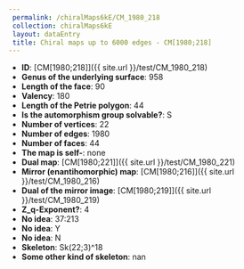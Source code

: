 ```yaml
--- 
 permalink: /chiralMaps6kE/CM_1980_218 
 collection: chiralMaps6kE
 layout: dataEntry
 title: Chiral maps up to 6000 edges - CM[1980;218]
---
```


- **ID**: [CM[1980;218]]({{ site.url }}/test/CM_1980_218)
- **Genus of the underlying surface**: 958
- **Length of the face**: 90
- **Valency**: 180
- **Length of the Petrie polygon**: 44
- **Is the automorphism group solvable?**: S
- **Number of vertices**: 22
- **Number of edges**: 1980
- **Number of faces**: 44
- **The map is self-**: none
- **Dual map**: [CM[1980;221]]({{ site.url }}/test/CM_1980_221)
- **Mirror (enantihomorphic) map**: [CM[1980;216]]({{ site.url }}/test/CM_1980_216)
- **Dual of the mirror image**: [CM[1980;219]]({{ site.url }}/test/CM_1980_219)
- **Z_q-Exponent?**: 4
- **No idea**:  37:213
- **No idea**: Y
- **No idea**: N
- **Skeleton**: Sk(22;3)^18
- **Some other kind of skeleton**: nan
